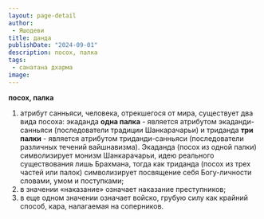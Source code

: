 ```yaml
---
layout: page-detail
author:
 - Яшодеви
title: данда
publishDate: "2024-09-01"
description: посох, палка
tags:
 - санатана дхарма
image: 
---
```


__посох, палка__
1) атрибут санньяси, человека, отрекшегося от мира, существует два вида посоха: экаданда __одна палка__ - является атрибутом экаданди-санньяси (последователи традиции Шанкарачарьи) и триданда __три палки__ - является атрибутом триданди-санньяси (последователи различных течений вайшнавизма). Экаданда (посох из одной палки) символизирует монизм Шанкарачарьи, идею реального существования лишь Брахмана, тогда как триданда (посох из трех частей или палок) символизирует посвящение себя Богу-личности словами, умом и поступками;
2) в значении «наказание» означает наказание преступников;
3) в еще одном значении означает войско, грубую силу как крайний способ, кара, налагаемая на соперников.

